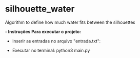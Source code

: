 # silhouette_water
Algorithm to define how much water fits between the silhouettes

**- Instruções Para executar o projeto:**

  * Inserir as entradas no arquivo "entrada.txt":

  * Executar no terminal: python3 main.py
